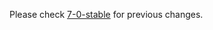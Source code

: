 

Please check [7-0-stable](https://github.com/rails/rails/blob/7-0-stable/activestorage/CHANGELOG.md) for previous changes.
